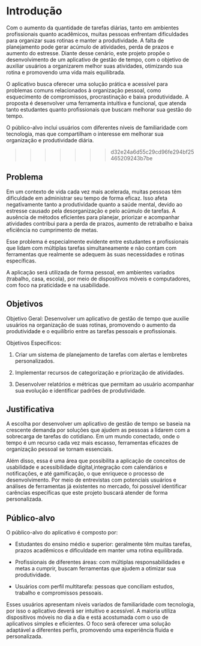 # Introdução

Com o aumento da quantidade de tarefas diárias, tanto em ambientes profissionais quanto acadêmicos, muitas pessoas enfrentam dificuldades para organizar suas rotinas e manter a produtividade. A falta de planejamento pode gerar acúmulo de atividades, perda de prazos e aumento do estresse. Diante desse cenário, este projeto propõe o desenvolvimento de um aplicativo de gestão de tempo, com o objetivo de auxiliar usuários a organizarem melhor suas atividades, otimizando sua rotina e promovendo uma vida mais equilibrada.

O aplicativo busca oferecer uma solução prática e acessível para problemas comuns relacionados à organização pessoal, como esquecimento de compromissos, procrastinação e baixa produtividade. A proposta é desenvolver uma ferramenta intuitiva e funcional, que atenda tanto estudantes quanto profissionais que buscam melhorar sua gestão do tempo.

O público-alvo inclui usuários com diferentes níveis de familiaridade com tecnologia, mas que compartilham o interesse em melhorar sua organização e produtividade diária.
>>>>>>> d32e24a6d55c29cd96fe294bf25465209243b7be

## Problema

Em um contexto de vida cada vez mais acelerada, muitas pessoas têm dificuldade em administrar seu tempo de forma eficaz. Isso afeta negativamente tanto a produtividade quanto a saúde mental, devido ao estresse causado pela desorganização e pelo acúmulo de tarefas. A ausência de métodos eficientes para planejar, priorizar e acompanhar atividades contribui para a perda de prazos, aumento de retrabalho e baixa eficiência no cumprimento de metas.

Esse problema é especialmente evidente entre estudantes e profissionais que lidam com múltiplas tarefas simultaneamente e não contam com ferramentas que realmente se adequem às suas necessidades e rotinas específicas.

A aplicação será utilizada de forma pessoal, em ambientes variados (trabalho, casa, escola), por meio de dispositivos móveis e computadores, com foco na praticidade e na usabilidade.

## Objetivos

Objetivo Geral: Desenvolver um aplicativo de gestão de tempo que auxilie usuários na organização de suas rotinas, promovendo o aumento da produtividade e o equilíbrio entre as tarefas pessoais e profissionais.

Objetivos Específicos:

1. Criar um sistema de planejamento de tarefas com alertas e lembretes personalizados.

2. Implementar recursos de categorização e priorização de atividades.

3. Desenvolver relatórios e métricas que permitam ao usuário acompanhar sua evolução e identificar padrões de produtividade.

## Justificativa

A escolha por desenvolver um aplicativo de gestão de tempo se baseia na crescente demanda por soluções que ajudem as pessoas a lidarem com a sobrecarga de tarefas do cotidiano. Em um mundo conectado, onde o tempo é um recurso cada vez mais escasso, ferramentas eficazes de organização pessoal se tornam essenciais.

Além disso, essa é uma área que possibilita a aplicação de conceitos de usabilidade e acessibilidade digital,integração com calendários e notificações, e até gamificação, o que enriquece o processo de desenvolvimento. Por meio de entrevistas com potenciais usuários e análises de ferramentas já existentes no mercado, foi possível identificar carências específicas que este projeto buscará atender de forma personalizada.

## Público-alvo

O público-alvo do aplicativo é composto por:

+ Estudantes do ensino médio e superior: geralmente têm muitas tarefas, prazos acadêmicos e dificuldade em manter uma rotina equilibrada.

+ Profissionais de diferentes áreas: com múltiplas responsabilidades e metas a cumprir, buscam ferramentas que ajudem a otimizar sua produtividade.

+ Usuários com perfil multitarefa: pessoas que conciliam estudos, trabalho e compromissos pessoais.

Esses usuários apresentam níveis variados de familiaridade com tecnologia, por isso o aplicativo deverá ser intuitivo e acessível. A maioria utiliza dispositivos móveis no dia a dia e está acostumada com o uso de aplicativos simples e eficientes. O foco será oferecer uma solução adaptável a diferentes perfis, promovendo uma experiência fluida e personalizada.

